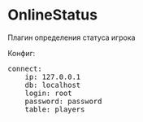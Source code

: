 # OnlineStatus

Плагин определения статуса игрока

Конфиг:
<pre>
connect:
    ip: 127.0.0.1
    db: localhost
    login: root
    password: password
    table: players
</pre>
